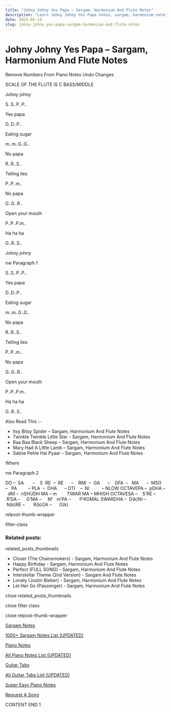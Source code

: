 ```yaml
---
title: "Johny Johny Yes Papa – Sargam, Harmonium And Flute Notes"
description: "Learn Johny Johny Yes Papa notes, sargam, harmonium notations and flute notes. Easy step-by-step tutorial for beginners."
date: 2025-05-19
slug: johny-johny-yes-papa-sargam-harmonium-and-flute-notes
---
```


# Johny Johny Yes Papa – Sargam, Harmonium And Flute Notes

Remove Numbers From Piano Notes
Undo Changes

SCALE OF THE FLUTE IS C BASS/MIDDLE

Johny johny

S..S..P..P..

Yes papa

D..D..P..

Eating sugar

m..m..G..G..

No papa

R..R..S..

Telling lies

P..P..m..

No papa

G..G..R..

Open your mouth

P..P..P.m..

Ha ha ha

G..R..S..

Johny johny

nw Paragraph 1

S..S..P..P..

Yes papa

D..D..P..

Eating sugar

m..m..G..G..

No papa

R..R..S..

Telling lies

P..P..m..

No papa

G..G..R..

Open your mouth

P..P..P.m..

Ha ha ha

G..R..S..

Also Read This :-

* Itsy Bitsy Spider – Sargam, Harmonium And Flute Notes
* Twinkle Twinkle Little Star – Sargam, Harmonium And Flute Notes
* Baa Baa Black Sheep – Sargam, Harmonium And Flute Notes
* Mary Had A Little Lamb – Sargam, Harmonium And Flute Notes
* Sabse Pehle Hai Pyaar – Sargam, Harmonium And Flute Notes

Where

nw Paragraph 2

DO –  SA       –    S  RE  –  RE      –    RMI  –  GA      –    GFA  –   MA      –  MSO  –   PA         – PLA  –  DHA      – DTI    –  NI          – NLOW OCTAVEPA –  pDHA –  dNI –  nSHUDH MA – m        TIWAR MA – MHIGH OCTAVESA –    S’RE –     R’GA –     G’MA –     M’   m’PA –       P’KOMAL SWARDHA –  D(k)NI –       N(k)RE –       R(k)GA –      G(k)

relpost-thumb-wrapper

filter-class

### Related posts:

related_posts_thumbnails

* Closer (The Chainsmokers) - Sargam, Harmonium And Flute Notes
* Happy Birthday - Sargam, Harmonium And Flute Notes
* Perfect (FULL SONG) - Sargam, Harmonium And Flute Notes
* Interstellar Theme (2nd Version) - Sargam And Flute Notes
* Lonely (Justin Bieber) - Sargam, Harmonium And Flute Notes
* Let Her Go (Passenger) - Sargam, Harmonium And Flute Notes

close related_posts_thumbnails

close filter class

close relpost-thumb-wrapper

[Sargam Notes](/sargam-notes.html)

[1000+ Sargam Notes List (UPDATED)](/all-songs-list-sargam-notes.html)

[Piano Notes](/piano-notes.html)

[All Piano Notes List (UPDATED)](/all-songs-list-piano-notes.html)

[Guitar Tabs](/guitar-tabs.html)

[All Guitar Tabs List (UPDATED)](/all-songs-list-guitar-tabs.html)

[Super Easy Piano Notes](https://studywall.in/)

[Request A Song](/request-a-song.html)

CONTENT END 1

